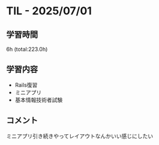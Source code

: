 # TIL - 2025/07/01

## 学習時間
6h (total:223.0h)

## 学習内容
- Rails復習
- ミニアプリ
- 基本情報技術者試験

## コメント
ミニアプリ引き続きやってレイアウトなんかいい感じにしたい
